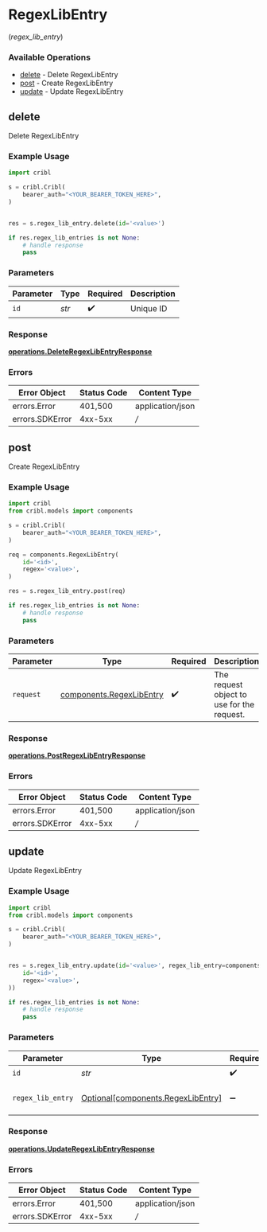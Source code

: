 # RegexLibEntry
(*regex_lib_entry*)

### Available Operations

* [delete](#delete) - Delete RegexLibEntry
* [post](#post) - Create RegexLibEntry
* [update](#update) - Update RegexLibEntry

## delete

Delete RegexLibEntry

### Example Usage

```python
import cribl

s = cribl.Cribl(
    bearer_auth="<YOUR_BEARER_TOKEN_HERE>",
)


res = s.regex_lib_entry.delete(id='<value>')

if res.regex_lib_entries is not None:
    # handle response
    pass

```

### Parameters

| Parameter          | Type               | Required           | Description        |
| ------------------ | ------------------ | ------------------ | ------------------ |
| `id`               | *str*              | :heavy_check_mark: | Unique ID          |


### Response

**[operations.DeleteRegexLibEntryResponse](../../models/operations/deleteregexlibentryresponse.md)**
### Errors

| Error Object     | Status Code      | Content Type     |
| ---------------- | ---------------- | ---------------- |
| errors.Error     | 401,500          | application/json |
| errors.SDKError  | 4xx-5xx          | */*              |

## post

Create RegexLibEntry

### Example Usage

```python
import cribl
from cribl.models import components

s = cribl.Cribl(
    bearer_auth="<YOUR_BEARER_TOKEN_HERE>",
)

req = components.RegexLibEntry(
    id='<id>',
    regex='<value>',
)

res = s.regex_lib_entry.post(req)

if res.regex_lib_entries is not None:
    # handle response
    pass

```

### Parameters

| Parameter                                                            | Type                                                                 | Required                                                             | Description                                                          |
| -------------------------------------------------------------------- | -------------------------------------------------------------------- | -------------------------------------------------------------------- | -------------------------------------------------------------------- |
| `request`                                                            | [components.RegexLibEntry](../../models/components/regexlibentry.md) | :heavy_check_mark:                                                   | The request object to use for the request.                           |


### Response

**[operations.PostRegexLibEntryResponse](../../models/operations/postregexlibentryresponse.md)**
### Errors

| Error Object     | Status Code      | Content Type     |
| ---------------- | ---------------- | ---------------- |
| errors.Error     | 401,500          | application/json |
| errors.SDKError  | 4xx-5xx          | */*              |

## update

Update RegexLibEntry

### Example Usage

```python
import cribl
from cribl.models import components

s = cribl.Cribl(
    bearer_auth="<YOUR_BEARER_TOKEN_HERE>",
)


res = s.regex_lib_entry.update(id='<value>', regex_lib_entry=components.RegexLibEntry(
    id='<id>',
    regex='<value>',
))

if res.regex_lib_entries is not None:
    # handle response
    pass

```

### Parameters

| Parameter                                                                      | Type                                                                           | Required                                                                       | Description                                                                    |
| ------------------------------------------------------------------------------ | ------------------------------------------------------------------------------ | ------------------------------------------------------------------------------ | ------------------------------------------------------------------------------ |
| `id`                                                                           | *str*                                                                          | :heavy_check_mark:                                                             | Unique ID                                                                      |
| `regex_lib_entry`                                                              | [Optional[components.RegexLibEntry]](../../models/components/regexlibentry.md) | :heavy_minus_sign:                                                             | RegexLibEntry object to be updated                                             |


### Response

**[operations.UpdateRegexLibEntryResponse](../../models/operations/updateregexlibentryresponse.md)**
### Errors

| Error Object     | Status Code      | Content Type     |
| ---------------- | ---------------- | ---------------- |
| errors.Error     | 401,500          | application/json |
| errors.SDKError  | 4xx-5xx          | */*              |
